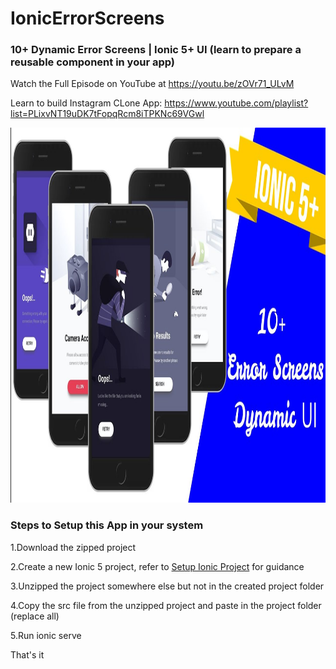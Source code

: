 # IonicErrorScreens
### 10+ Dynamic Error Screens | Ionic 5+ UI (learn to prepare a reusable component in your app)

Watch the Full Episode on YouTube at https://youtu.be/zOVr71_ULvM

Learn to build Instagram CLone App: https://www.youtube.com/playlist?list=PLixvNT19uDK7tFopqRcm8iTPKNc69VGwl

<img src="https://github.com/Nykz/IonicErrorScreens/blob/main/thumbnail%20error%20screens.jpg" width="1000" height="600" />

### Steps to Setup this App in your system

1.Download the zipped project

2.Create a new Ionic 5 project, refer to <a href="https://www.youtube.com/watch?v=hmB2PYraBZk&t=6s&ab_channel=CodingTechnyks">Setup Ionic Project</a> for guidance

3.Unzipped the project somewhere else but not in the created project folder

4.Copy the src file from the unzipped project and paste in the project folder (replace all)

5.Run ionic serve

That's it
